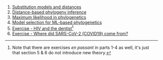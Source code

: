 
1. [Substitution models and distances](submod)
2. [Distance-based phylogeny inference]()
3. [Maximum likelihood in phylogenetics]()
4. [Model selection for ML-based phylogenetics]()
5. [Exercise - HIV and the dentist]()[^1]
6. [Exercise - Where did SARS-CoV-2 (COVID19) come from?](cov)

[^1]: Note that there are exercises *en passant* in parts 1-4 as well, it's just that section 5 & 6 do not introduce new theory.
